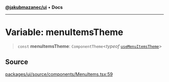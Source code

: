 [**@jakubmazanec/ui**](../README.md) • **Docs**

---

# Variable: menuItemsTheme

> `const` **menuItemsTheme**: `ComponentTheme`\<_typeof_
> [`useMenuItemsTheme`](../functions/useMenuItemsTheme.md)\>

## Source

[packages/ui/source/components/MenuItems.tsx:59](https://github.com/jakubmazanec/tools/blob/bb20df5276ddb119762948adc2cda520aef09f0f/packages/ui/source/components/MenuItems.tsx#L59)

